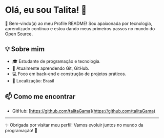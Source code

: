 # Olá, eu sou Talita! 👋

🚀 Bem-vindo(a) ao meu Profile README!
Sou apaixonada por tecnologia, aprendizado contínuo e estou dando meus primeiros passos no mundo do Open Source.

## 💡 Sobre mim

* 🎓 Estudante de programação e tecnologia.
* 🌱 Atualmente aprendendo Git, GitHub.
* 💻 Foco em back-end e construção de projetos práticos.
* 📍 Localização: Brasil

## 📫 Como me encontrar

* GitHub: [https://github.com/talitaGama](https://github.com/talitaGama)

---

✨ Obrigada por visitar meu perfil! Vamos evoluir juntos no mundo da programação! 🚀
